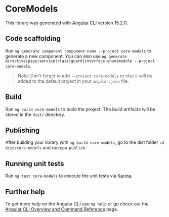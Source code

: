 # CoreModels

This library was generated with [Angular CLI](https://github.com/angular/angular-cli) version 15.2.0.

## Code scaffolding

Run `ng generate component component-name --project core-models` to generate a new component. You can also use `ng generate directive|pipe|service|class|guard|interface|enum|module --project core-models`.
> Note: Don't forget to add `--project core-models` or else it will be added to the default project in your `angular.json` file. 

## Build

Run `ng build core-models` to build the project. The build artifacts will be stored in the `dist/` directory.

## Publishing

After building your library with `ng build core-models`, go to the dist folder `cd dist/core-models` and run `npm publish`.

## Running unit tests

Run `ng test core-models` to execute the unit tests via [Karma](https://karma-runner.github.io).

## Further help

To get more help on the Angular CLI use `ng help` or go check out the [Angular CLI Overview and Command Reference](https://angular.io/cli) page.
